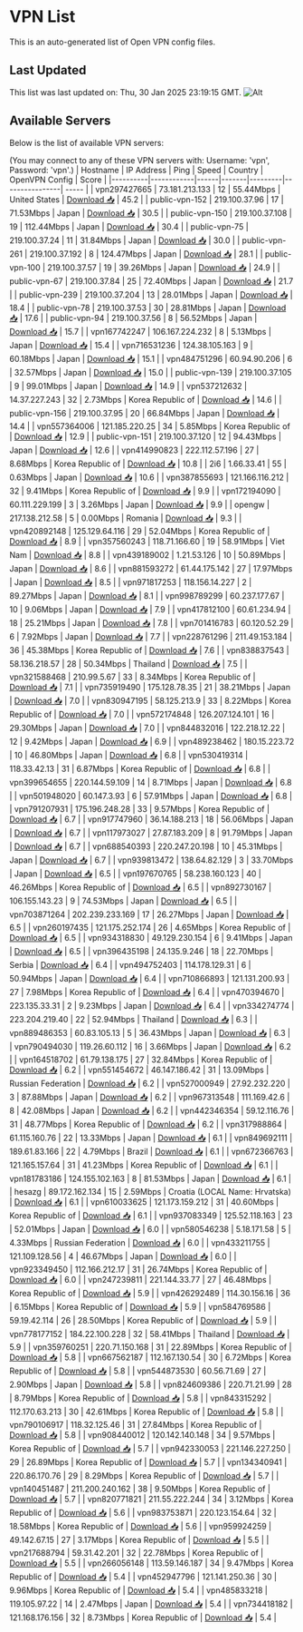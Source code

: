# VPN List

This is an auto-generated list of Open VPN config files.

## Last Updated

This list was last updated on: Thu, 30 Jan 2025 23:19:15 GMT.
![Alt](https://repobeats.axiom.co/api/embed/186b98318ef1479477931607c1ad7d823f12451f.svg "Repobeats analytics image")

## Available Servers

Below is the list of available VPN servers:

(You may connect to any of these VPN servers with: Username: 'vpn', Password: 'vpn'.)
| Hostname | IP Address | Ping | Speed | Country | OpenVPN Config | Score |
|----------|------------|------|-------|---------|----------------| ----- |
| vpn297427665 | 73.181.213.133 | 12 | 55.44Mbps | United States | [Download 📥](./configs/server_0_US.ovpn) | 45.2 |
| public-vpn-152 | 219.100.37.96 | 17 | 71.53Mbps | Japan | [Download 📥](./configs/server_1_JP.ovpn) | 30.5 |
| public-vpn-150 | 219.100.37.108 | 19 | 112.44Mbps | Japan | [Download 📥](./configs/server_2_JP.ovpn) | 30.4 |
| public-vpn-75 | 219.100.37.24 | 11 | 31.84Mbps | Japan | [Download 📥](./configs/server_3_JP.ovpn) | 30.0 |
| public-vpn-261 | 219.100.37.192 | 8 | 124.47Mbps | Japan | [Download 📥](./configs/server_4_JP.ovpn) | 28.1 |
| public-vpn-100 | 219.100.37.57 | 19 | 39.26Mbps | Japan | [Download 📥](./configs/server_5_JP.ovpn) | 24.9 |
| public-vpn-67 | 219.100.37.84 | 25 | 72.40Mbps | Japan | [Download 📥](./configs/server_6_JP.ovpn) | 21.7 |
| public-vpn-239 | 219.100.37.204 | 13 | 28.01Mbps | Japan | [Download 📥](./configs/server_7_JP.ovpn) | 18.4 |
| public-vpn-78 | 219.100.37.53 | 30 | 28.81Mbps | Japan | [Download 📥](./configs/server_8_JP.ovpn) | 17.6 |
| public-vpn-94 | 219.100.37.56 | 8 | 56.52Mbps | Japan | [Download 📥](./configs/server_9_JP.ovpn) | 15.7 |
| vpn167742247 | 106.167.224.232 | 8 | 5.13Mbps | Japan | [Download 📥](./configs/server_10_JP.ovpn) | 15.4 |
| vpn716531236 | 124.38.105.163 | 9 | 60.18Mbps | Japan | [Download 📥](./configs/server_11_JP.ovpn) | 15.1 |
| vpn484751296 | 60.94.90.206 | 6 | 32.57Mbps | Japan | [Download 📥](./configs/server_12_JP.ovpn) | 15.0 |
| public-vpn-139 | 219.100.37.105 | 9 | 99.01Mbps | Japan | [Download 📥](./configs/server_13_JP.ovpn) | 14.9 |
| vpn537212632 | 14.37.227.243 | 32 | 2.73Mbps | Korea Republic of | [Download 📥](./configs/server_14_KR.ovpn) | 14.6 |
| public-vpn-156 | 219.100.37.95 | 20 | 66.84Mbps | Japan | [Download 📥](./configs/server_15_JP.ovpn) | 14.4 |
| vpn557364006 | 121.185.220.25 | 34 | 5.85Mbps | Korea Republic of | [Download 📥](./configs/server_16_KR.ovpn) | 12.9 |
| public-vpn-151 | 219.100.37.120 | 12 | 94.43Mbps | Japan | [Download 📥](./configs/server_17_JP.ovpn) | 12.6 |
| vpn414990823 | 222.112.57.196 | 27 | 8.68Mbps | Korea Republic of | [Download 📥](./configs/server_18_KR.ovpn) | 10.8 |
| 2i6 | 1.66.33.41 | 55 | 0.63Mbps | Japan | [Download 📥](./configs/server_19_JP.ovpn) | 10.6 |
| vpn387855693 | 121.166.116.212 | 32 | 9.41Mbps | Korea Republic of | [Download 📥](./configs/server_20_KR.ovpn) | 9.9 |
| vpn172194090 | 60.111.229.199 | 3 | 3.26Mbps | Japan | [Download 📥](./configs/server_21_JP.ovpn) | 9.9 |
| opengw | 217.138.212.58 | 5 | 0.00Mbps | Romania | [Download 📥](./configs/server_22_RO.ovpn) | 9.3 |
| vpn420892148 | 125.129.64.116 | 29 | 52.04Mbps | Korea Republic of | [Download 📥](./configs/server_23_KR.ovpn) | 8.9 |
| vpn357560243 | 118.71.166.60 | 19 | 58.91Mbps | Viet Nam | [Download 📥](./configs/server_24_VN.ovpn) | 8.8 |
| vpn439189002 | 1.21.53.126 | 10 | 50.89Mbps | Japan | [Download 📥](./configs/server_25_JP.ovpn) | 8.6 |
| vpn881593272 | 61.44.175.142 | 27 | 17.97Mbps | Japan | [Download 📥](./configs/server_26_JP.ovpn) | 8.5 |
| vpn971817253 | 118.156.14.227 | 2 | 89.27Mbps | Japan | [Download 📥](./configs/server_27_JP.ovpn) | 8.1 |
| vpn998789299 | 60.237.177.67 | 10 | 9.06Mbps | Japan | [Download 📥](./configs/server_28_JP.ovpn) | 7.9 |
| vpn417812100 | 60.61.234.94 | 18 | 25.21Mbps | Japan | [Download 📥](./configs/server_29_JP.ovpn) | 7.8 |
| vpn701416783 | 60.120.52.29 | 6 | 7.92Mbps | Japan | [Download 📥](./configs/server_30_JP.ovpn) | 7.7 |
| vpn228761296 | 211.49.153.184 | 36 | 45.38Mbps | Korea Republic of | [Download 📥](./configs/server_31_KR.ovpn) | 7.6 |
| vpn838837543 | 58.136.218.57 | 28 | 50.34Mbps | Thailand | [Download 📥](./configs/server_32_TH.ovpn) | 7.5 |
| vpn321588468 | 210.99.5.67 | 33 | 8.34Mbps | Korea Republic of | [Download 📥](./configs/server_33_KR.ovpn) | 7.1 |
| vpn735919490 | 175.128.78.35 | 21 | 38.21Mbps | Japan | [Download 📥](./configs/server_34_JP.ovpn) | 7.0 |
| vpn830947195 | 58.125.213.9 | 33 | 8.22Mbps | Korea Republic of | [Download 📥](./configs/server_35_KR.ovpn) | 7.0 |
| vpn572174848 | 126.207.124.101 | 16 | 29.30Mbps | Japan | [Download 📥](./configs/server_36_JP.ovpn) | 7.0 |
| vpn844832016 | 122.218.12.22 | 12 | 9.42Mbps | Japan | [Download 📥](./configs/server_37_JP.ovpn) | 6.9 |
| vpn489238462 | 180.15.223.72 | 10 | 46.80Mbps | Japan | [Download 📥](./configs/server_38_JP.ovpn) | 6.8 |
| vpn530419314 | 118.33.42.13 | 31 | 6.87Mbps | Korea Republic of | [Download 📥](./configs/server_39_KR.ovpn) | 6.8 |
| vpn399654655 | 220.144.59.109 | 14 | 8.71Mbps | Japan | [Download 📥](./configs/server_40_JP.ovpn) | 6.8 |
| vpn501948020 | 60.147.3.93 | 6 | 57.91Mbps | Japan | [Download 📥](./configs/server_41_JP.ovpn) | 6.8 |
| vpn791207931 | 175.196.248.28 | 33 | 9.57Mbps | Korea Republic of | [Download 📥](./configs/server_42_KR.ovpn) | 6.7 |
| vpn917747960 | 36.14.188.213 | 18 | 56.06Mbps | Japan | [Download 📥](./configs/server_43_JP.ovpn) | 6.7 |
| vpn117973027 | 27.87.183.209 | 8 | 91.79Mbps | Japan | [Download 📥](./configs/server_44_JP.ovpn) | 6.7 |
| vpn688540393 | 220.247.20.198 | 10 | 45.31Mbps | Japan | [Download 📥](./configs/server_45_JP.ovpn) | 6.7 |
| vpn939813472 | 138.64.82.129 | 3 | 33.70Mbps | Japan | [Download 📥](./configs/server_46_JP.ovpn) | 6.5 |
| vpn197670765 | 58.238.160.123 | 40 | 46.26Mbps | Korea Republic of | [Download 📥](./configs/server_47_KR.ovpn) | 6.5 |
| vpn892730167 | 106.155.143.23 | 9 | 74.53Mbps | Japan | [Download 📥](./configs/server_48_JP.ovpn) | 6.5 |
| vpn703871264 | 202.239.233.169 | 17 | 26.27Mbps | Japan | [Download 📥](./configs/server_49_JP.ovpn) | 6.5 |
| vpn260197435 | 121.175.252.174 | 26 | 4.65Mbps | Korea Republic of | [Download 📥](./configs/server_50_KR.ovpn) | 6.5 |
| vpn934318830 | 49.129.230.154 | 6 | 9.41Mbps | Japan | [Download 📥](./configs/server_51_JP.ovpn) | 6.5 |
| vpn396435198 | 24.135.9.246 | 18 | 22.70Mbps | Serbia | [Download 📥](./configs/server_52_RS.ovpn) | 6.4 |
| vpn494752403 | 114.178.129.31 | 6 | 50.94Mbps | Japan | [Download 📥](./configs/server_53_JP.ovpn) | 6.4 |
| vpn710866893 | 121.131.200.93 | 27 | 7.98Mbps | Korea Republic of | [Download 📥](./configs/server_54_KR.ovpn) | 6.4 |
| vpn470394670 | 223.135.33.31 | 2 | 9.23Mbps | Japan | [Download 📥](./configs/server_55_JP.ovpn) | 6.4 |
| vpn334274774 | 223.204.219.40 | 22 | 52.94Mbps | Thailand | [Download 📥](./configs/server_56_TH.ovpn) | 6.3 |
| vpn889486353 | 60.83.105.13 | 5 | 36.43Mbps | Japan | [Download 📥](./configs/server_57_JP.ovpn) | 6.3 |
| vpn790494030 | 119.26.60.112 | 16 | 3.66Mbps | Japan | [Download 📥](./configs/server_58_JP.ovpn) | 6.2 |
| vpn164518702 | 61.79.138.175 | 27 | 32.84Mbps | Korea Republic of | [Download 📥](./configs/server_59_KR.ovpn) | 6.2 |
| vpn551454672 | 46.147.186.42 | 31 | 13.09Mbps | Russian Federation | [Download 📥](./configs/server_60_RU.ovpn) | 6.2 |
| vpn527000949 | 27.92.232.220 | 3 | 87.88Mbps | Japan | [Download 📥](./configs/server_61_JP.ovpn) | 6.2 |
| vpn967313548 | 111.169.42.6 | 8 | 42.08Mbps | Japan | [Download 📥](./configs/server_62_JP.ovpn) | 6.2 |
| vpn442346354 | 59.12.116.76 | 31 | 48.77Mbps | Korea Republic of | [Download 📥](./configs/server_63_KR.ovpn) | 6.2 |
| vpn317988864 | 61.115.160.76 | 22 | 13.33Mbps | Japan | [Download 📥](./configs/server_64_JP.ovpn) | 6.1 |
| vpn849692111 | 189.61.83.166 | 22 | 4.79Mbps | Brazil | [Download 📥](./configs/server_65_BR.ovpn) | 6.1 |
| vpn672366763 | 121.165.157.64 | 31 | 41.23Mbps | Korea Republic of | [Download 📥](./configs/server_66_KR.ovpn) | 6.1 |
| vpn181783186 | 124.155.102.163 | 8 | 81.53Mbps | Japan | [Download 📥](./configs/server_67_JP.ovpn) | 6.1 |
| hesazg | 89.172.162.134 | 15 | 2.59Mbps | Croatia (LOCAL Name: Hrvatska) | [Download 📥](./configs/server_68_HR.ovpn) | 6.1 |
| vpn610033625 | 121.173.159.212 | 31 | 40.60Mbps | Korea Republic of | [Download 📥](./configs/server_69_KR.ovpn) | 6.1 |
| vpn937083349 | 125.52.118.163 | 23 | 52.01Mbps | Japan | [Download 📥](./configs/server_70_JP.ovpn) | 6.0 |
| vpn580546238 | 5.18.171.58 | 5 | 4.33Mbps | Russian Federation | [Download 📥](./configs/server_71_RU.ovpn) | 6.0 |
| vpn433211755 | 121.109.128.56 | 4 | 46.67Mbps | Japan | [Download 📥](./configs/server_72_JP.ovpn) | 6.0 |
| vpn923349450 | 112.166.212.17 | 31 | 26.74Mbps | Korea Republic of | [Download 📥](./configs/server_73_KR.ovpn) | 6.0 |
| vpn247239811 | 221.144.33.77 | 27 | 46.48Mbps | Korea Republic of | [Download 📥](./configs/server_74_KR.ovpn) | 5.9 |
| vpn426292489 | 114.30.156.16 | 36 | 6.15Mbps | Korea Republic of | [Download 📥](./configs/server_75_KR.ovpn) | 5.9 |
| vpn584769586 | 59.19.42.114 | 26 | 28.50Mbps | Korea Republic of | [Download 📥](./configs/server_76_KR.ovpn) | 5.9 |
| vpn778177152 | 184.22.100.228 | 32 | 58.41Mbps | Thailand | [Download 📥](./configs/server_77_TH.ovpn) | 5.9 |
| vpn359760251 | 220.71.150.168 | 31 | 22.89Mbps | Korea Republic of | [Download 📥](./configs/server_78_KR.ovpn) | 5.8 |
| vpn667562187 | 112.167.130.54 | 30 | 6.72Mbps | Korea Republic of | [Download 📥](./configs/server_79_KR.ovpn) | 5.8 |
| vpn544873530 | 60.56.71.69 | 27 | 2.90Mbps | Japan | [Download 📥](./configs/server_80_JP.ovpn) | 5.8 |
| vpn824609386 | 220.71.21.99 | 28 | 8.79Mbps | Korea Republic of | [Download 📥](./configs/server_81_KR.ovpn) | 5.8 |
| vpn843315292 | 112.170.63.213 | 30 | 42.61Mbps | Korea Republic of | [Download 📥](./configs/server_82_KR.ovpn) | 5.8 |
| vpn790106917 | 118.32.125.46 | 31 | 27.84Mbps | Korea Republic of | [Download 📥](./configs/server_83_KR.ovpn) | 5.8 |
| vpn908440012 | 120.142.140.148 | 34 | 9.57Mbps | Korea Republic of | [Download 📥](./configs/server_84_KR.ovpn) | 5.7 |
| vpn942330053 | 221.146.227.250 | 29 | 26.89Mbps | Korea Republic of | [Download 📥](./configs/server_85_KR.ovpn) | 5.7 |
| vpn134340941 | 220.86.170.76 | 29 | 8.29Mbps | Korea Republic of | [Download 📥](./configs/server_86_KR.ovpn) | 5.7 |
| vpn140451487 | 211.200.240.162 | 38 | 9.50Mbps | Korea Republic of | [Download 📥](./configs/server_87_KR.ovpn) | 5.7 |
| vpn820771821 | 211.55.222.244 | 34 | 3.12Mbps | Korea Republic of | [Download 📥](./configs/server_88_KR.ovpn) | 5.6 |
| vpn983753871 | 220.123.154.64 | 32 | 18.58Mbps | Korea Republic of | [Download 📥](./configs/server_89_KR.ovpn) | 5.6 |
| vpn959924259 | 49.142.67.15 | 27 | 3.17Mbps | Korea Republic of | [Download 📥](./configs/server_90_KR.ovpn) | 5.5 |
| vpn217688794 | 59.31.42.201 | 32 | 22.78Mbps | Korea Republic of | [Download 📥](./configs/server_91_KR.ovpn) | 5.5 |
| vpn266056148 | 113.59.146.187 | 34 | 9.47Mbps | Korea Republic of | [Download 📥](./configs/server_92_KR.ovpn) | 5.4 |
| vpn452947796 | 121.141.250.36 | 30 | 9.96Mbps | Korea Republic of | [Download 📥](./configs/server_93_KR.ovpn) | 5.4 |
| vpn485833218 | 119.105.97.22 | 14 | 2.47Mbps | Japan | [Download 📥](./configs/server_94_JP.ovpn) | 5.4 |
| vpn734418182 | 121.168.176.156 | 32 | 8.73Mbps | Korea Republic of | [Download 📥](./configs/server_95_KR.ovpn) | 5.4 |
